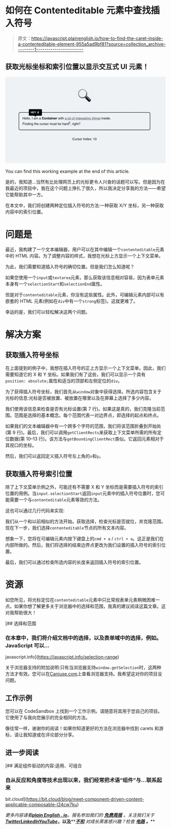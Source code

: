 # 如何在 Contenteditable 元素中查找插入符号

> 原文：<https://javascript.plainenglish.io/how-to-find-the-caret-inside-a-contenteditable-element-955a5ad9bf81?source=collection_archive---------1----------------------->

## 获取光标坐标和索引位置以显示交互式 UI 元素！

![](img/57c8b6500bc1d78fe574ac583f44d373.png)

You can find this working example at the end of this article.

是的，我知道…当然有比处理网页上的光标更令人兴奋的话题可以写。但是因为在我最近的项目中，我在这个问题上挣扎了很久，所以我决定分享我的方法——希望它能帮助其中一方。

在本文中，我们将创建两种定位插入符号的方法:一种获取 X/Y 坐标，另一种获取内容中的索引位置。

# 问题是

最近，我构建了一个文本编辑器，用户可以在其中编辑一个`contenteditable`元素中的 HTML 内容。为了调整内容的样式，我想在光标上方显示一个上下文菜单。

为此，我们需要知道插入符号的确切位置。但是我们怎么知道呢？

如果您使用一个`input`或`textarea`元素，那么获取该信息相对容易，因为表单元素本身有一个`selectionStart`和`selectionEnd`属性。

但是对于`contenteditable`元素，你没有这些属性。此外，可编辑元素内部可以有嵌套的 HTML 元素(例如在`div`中有一个`strong`标签)。这就更难了。

幸运的是，我们可以轻松解决这两个问题。

# 解决方案

## 获取插入符号坐标

在上面提到的例子中，我想在插入符号的正上方显示一个上下文菜单。因此，我们需要知道它的 X 和 Y 坐标。如果我们有了这些，我们可以显示一个具有`position: absolute;`属性和适当的顶部和左侧定位的`div`。

为了获得插入符号坐标，我们首先从`window`对象中获得选择。所选内容包含关于光标的信息:光标是否被放置、被放置在哪里以及在屏幕上选择了多少内容。

我们使用该信息来检查是否有光标设置(第 7 行)。如果这是真的，我们克隆当前范围。范围是选择的基本概念。每个范围代表一对边界点，即选择的起点和终点。

如果我们的文本编辑器中有一个跨多个字符的范围，我们将该范围折叠到开始处(第 9 行)。最后，我们可以调用`getClientRects`来获取上下文菜单所需的所有定位数据(第 10–13 行)。该方法与`getBoundingClientRect`类似。它返回元素相对于其视口的坐标。

然后，我们可以返回定义插入符号左上角的`x`和`y`。

## 获取插入符号索引位置

除了上下文菜单示例之外，可能还有不需要 X 和 Y 坐标而是需要插入符号的索引位置的用例。当`input.selectionStart`返回`input`元素中的插入符号位置时，您可能需要一个与`contenteditable`元素等效的方法。

这也可以通过几行代码来实现:

我们从一个和以前相似的方法开始。获取选择，检查光标是否就位，并克隆范围。现在下一步，我们选择`contenteditable`节点的所有文本内容。

想象一下，您将在可编辑元素内按下键盘上的`cmd + a` / `ctrl + a`。这正是我们在内部所做的。然后，我们将选择的结束边界点更改为我们设置的插入符号的索引位置。

最后，我们可以通过检查所选内容的长度来返回插入符号的索引位置。

# 资源

如您所见，将光标定位在`contenteditable`元素中只比常规表单元素稍微困难一点。如果你想了解更多关于浏览器中的选择和范围，我真的建议阅读这篇文章。这对我帮助很大！

[](https://javascript.info/selection-range) [## 选择和范围

### 在本章中，我们将介绍文档中的选择，以及表单域中的选择，例如。JavaScript 可以…

javascript.info](https://javascript.info/selection-range) 

关于浏览器支持的附加说明:只有当浏览器支持`window.getSelection`时，这两种方法才有效。您可以在[Caniuse.com](https://caniuse.com/?search=window.getselection)上查看浏览器支持。我希望这对你的项目没问题。

## 工作示例

您可以在 CodeSandbox 上找到一个工作示例。请随意将其用于您自己的项目。它使用了与我向您展示的完全相同的方法。

像往常一样，谢谢你的阅读！如果你知道更好的方法在浏览器中找到 carets 和游标，请让我知道或在评论部分分享。

## 进一步阅读

[](https://bit.cloud/blog/meet-component-driven-content-applicable-composable-l24cw7ku) [## 满足组件驱动的内容:适用、可组合

### 自从反应和角度等技术出现以来，我们经常把术语“组件”与…联系起来

bit.cloud](https://bit.cloud/blog/meet-component-driven-content-applicable-composable-l24cw7ku) 

*更多内容请看*[***plain English . io***](https://plainenglish.io/)*。报名参加我们的* [***免费周报***](http://newsletter.plainenglish.io/) *。关注我们关于*[***Twitter***](https://twitter.com/inPlainEngHQ)[***LinkedIn***](https://www.linkedin.com/company/inplainenglish/)*[***YouTube***](https://www.youtube.com/channel/UCtipWUghju290NWcn8jhyAw)***，以及****[***不和***](https://discord.gg/GtDtUAvyhW) *对成长黑客感兴趣？检查* [***电路***](https://circuit.ooo/) ***。*****